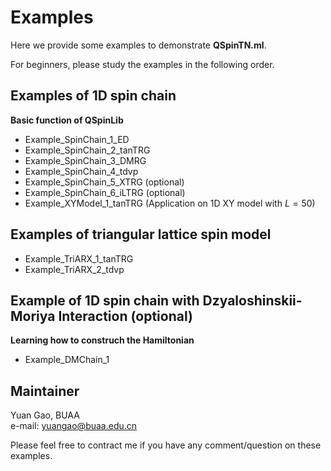 # Examples #
Here we provide some examples to demonstrate **QSpinTN.ml**.

For beginners, please study the examples in the following order.

## Examples of 1D spin chain ##
**Basic function of QSpinLib**
* Example_SpinChain_1_ED
* Example_SpinChain_2_tanTRG
* Example_SpinChain_3_DMRG
* Example_SpinChain_4_tdvp
* Example_SpinChain_5_XTRG (optional)
* Example_SpinChain_6_iLTRG (optional)
* Example_XYModel_1_tanTRG (Application on 1D XY model with $L=50$) 

## Examples of triangular lattice spin model ##
* Example_TriARX_1_tanTRG
* Example_TriARX_2_tdvp

## Example of 1D spin chain with Dzyaloshinskii-Moriya Interaction (optional) ##
**Learning how to construch the Hamiltonian**
* Example_DMChain_1

## Maintainer ##
Yuan Gao, BUAA \
e-mail: yuangao@buaa.edu.cn

Please feel free to contract me if you have any comment/question on these examples.
